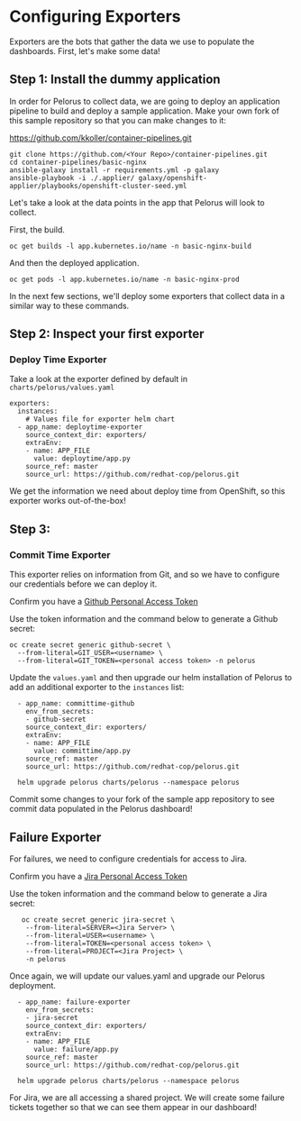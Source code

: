 # Configuring Exporters

Exporters are the bots that gather the data we use to populate the dashboards. First, let's make some data!

## Step 1: Install the dummy application

In order for Pelorus to collect data, we are going to deploy an application pipeline to build and deploy a sample application.  Make your own fork of this sample repository so that you can make changes to it:

https://github.com/kkoller/container-pipelines.git
    
    git clone https://github.com/<Your Repo>/container-pipelines.git
    cd container-pipelines/basic-nginx
    ansible-galaxy install -r requirements.yml -p galaxy
    ansible-playbook -i ./.applier/ galaxy/openshift-applier/playbooks/openshift-cluster-seed.yml

Let's take a look at the data points in the app that Pelorus will look to collect.

First, the build.

    oc get builds -l app.kubernetes.io/name -n basic-nginx-build

And then the deployed application.

    oc get pods -l app.kubernetes.io/name -n basic-nginx-prod

In the next few sections, we'll deploy some exporters that collect data in a similar way to these commands.

## Step 2: Inspect your first exporter

### Deploy Time Exporter

Take a look at the exporter defined by default in `charts/pelorus/values.yaml`

    exporters:
      instances:
        # Values file for exporter helm chart
      - app_name: deploytime-exporter
        source_context_dir: exporters/
        extraEnv:
        - name: APP_FILE
          value: deploytime/app.py
        source_ref: master
        source_url: https://github.com/redhat-cop/pelorus.git

We get the information we need about deploy time from OpenShift, so this exporter works out-of-the-box!


## Step 3: 

### Commit Time Exporter

This exporter relies on information from Git, and so we have to configure our credentials before we can deploy it.

Confirm you have a [Github Personal Access Token](https://help.github.com/en/github/authenticating-to-github/creating-a-personal-access-token-for-the-command-line)

Use the token information and the command below to generate a Github secret:

    oc create secret generic github-secret \
      --from-literal=GIT_USER=<username> \
      --from-literal=GIT_TOKEN=<personal access token> -n pelorus

Update the `values.yaml` and then upgrade our helm installation of Pelorus to add an additional exporter to the `instances` list:

      - app_name: committime-github
        env_from_secrets:
        - github-secret
        source_context_dir: exporters/
        extraEnv:
        - name: APP_FILE
          value: committime/app.py
        source_ref: master
        source_url: https://github.com/redhat-cop/pelorus.git

      helm upgrade pelorus charts/pelorus --namespace pelorus

Commit some changes to your fork of the sample app repository to see commit data populated in the Pelorus dashboard!

## Failure Exporter

For failures, we need to configure credentials for access to Jira.

Confirm you have a [Jira Personal Access Token](https://id.atlassian.com/manage-profile/security/api-tokens)

Use the token information and the command below to generate a Jira secret:

       oc create secret generic jira-secret \
        --from-literal=SERVER=<Jira Server> \
        --from-literal=USER=<username> \
        --from-literal=TOKEN=<personal access token> \
        --from-literal=PROJECT=<Jira Project> \
        -n pelorus

Once again, we will update our values.yaml and upgrade our Pelorus deployment.

      - app_name: failure-exporter
        env_from_secrets:
        - jira-secret
        source_context_dir: exporters/
        extraEnv:
        - name: APP_FILE
          value: failure/app.py
        source_ref: master
        source_url: https://github.com/redhat-cop/pelorus.git

      helm upgrade pelorus charts/pelorus --namespace pelorus

For Jira, we are all accessing a shared project.  We will create some failure tickets together so that we can see them appear in our dashboard!
